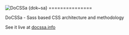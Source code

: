 <img src="https://raw.githubusercontent.com/mlarcher/docssa/master/assets/img/title.jpg" alt="DoCSSa {dok~sa}">
===============

DoCSSa - Sass based CSS architecture and methodology

See it live at [docssa.info](http://docssa.info)
